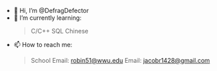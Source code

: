 - 👋 Hi, I’m @DefragDefector
- 🌱 I’m currently learning:
   >C/C++
   >SQL
   >Chinese 
- 📫 How to reach me:
   > School Email: robin51@wwu.edu
   > Email: jacobr1428@gmail.com

<!---
DefragDefector/DefragDefector is a ✨ special ✨ repository because its `README.md` (this file) appears on your GitHub profile.
You can click the Preview link to take a look at your changes.
--->

